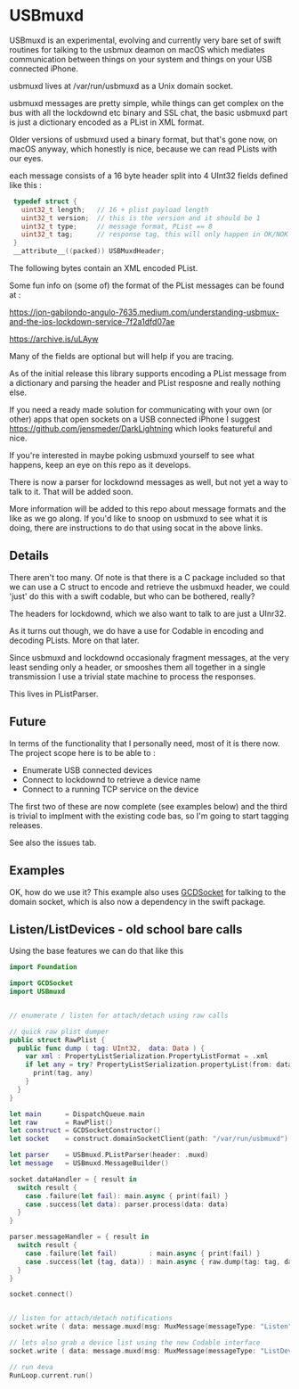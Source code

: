 # USBmuxd

USBmuxd is an experimental, evolving and currently very bare set of swift routines for 
talking to the usbmux deamon on macOS which mediates communication between things
on your system and things on your USB connected iPhone.

usbmuxd lives at /var/run/usbmuxd as a Unix domain socket.

usbmuxd messages are pretty simple, while things can get complex on the bus
with all the lockdownd etc binary and SSL chat, the basic usbmuxd part is
just a dictionary encoded as a PList in XML format.

Older versions of usbmuxd used a binary format, but that's gone now, on macOS anyway,
which honestly is nice, because we can read PLists with our eyes.

each message consists of a 16 byte header split into 4 UInt32 fields defined like this :
```C
 typedef struct {
   uint32_t length;   // 16 + plist payload length
   uint32_t version;  // this is the version and it should be 1
   uint32_t type;     // message format, PList == 8
   uint32_t tag;      // response tag, this will only happen in OK/NOK messages
 }
 __attribute__((packed)) USBMuxdHeader;
```

The following bytes contain an XML encoded PList.

Some fun info on (some of) the format of the PList messages can be found at :

https://jon-gabilondo-angulo-7635.medium.com/understanding-usbmux-and-the-ios-lockdown-service-7f2a1dfd07ae

https://archive.is/uLAyw

Many of the fields are optional but will help if you are tracing.

As of the initial release this library supports encoding a PList message from a dictionary
and parsing the header and PList resposne and really nothing else.

If you need a ready made solution for communicating with your own (or other) 
apps that open sockets on a USB connected iPhone I suggest https://github.com/jensmeder/DarkLightning
which looks featureful and nice.

If you're interested in maybe poking usbmuxd yourself to see what happens, keep an 
eye on this repo as it develops.

There is now a parser for lockdownd messages as well, but not yet a way to talk to it. 
That will be added soon.

More information will be added to this repo about message formats and the like as we go along.
If you'd like to snoop on usbmuxd to see what it is doing, there are instructions to do that
using socat in the above links.

## Details

There aren't too many. Of note is that there is a C package included so that we can use a C
struct to encode and retrieve the usbmuxd header, we could 'just' do this with a swift codable, but 
who can be bothered, really?

The headers for lockdownd, which we also want to talk to are just a UInr32.

As it turns out though, we do have a use for Codable in encoding and decoding PLists. More on that later.


Since usbmuxd and lockdownd occasionaly fragment messages, at the very least sending only a header, 
or smooshes them all together in a single transmission I use a trivial state machine 
to process the responses.

This lives in PListParser. 



## Future

In terms of the functionality that I personally need, most of it is there now.
The project scope here is to be able to :

* Enumerate USB connected devices
* Connect to lockdownd to retrieve a device name
* Connect to a running TCP service on the device

The first two of these are now complete (see examples below) and the third is trivial to implment with
the existing code bas, so I'm going to start tagging releases. 

See also the issues tab.



## Examples

OK, how do we use it? This example also uses [GCDSocket](https://github.com/SteveTrewick/GCDSocket) 
for talking to the domain socket, which is also now a dependency in the swift package. 

## Listen/ListDevices - old school bare calls

Using the base features we can do that like this

```swift
import Foundation

import GCDSocket
import USBmuxd


// enumerate / listen for attach/detach using raw calls

// quick raw plist dumper
public struct RawPlist {
  public func dump ( tag: UInt32,  data: Data ) {
    var xml : PropertyListSerialization.PropertyListFormat = .xml
    if let any = try? PropertyListSerialization.propertyList(from: data, options: .mutableContainersAndLeaves, format: &xml) {
      print(tag, any)
    }
  }
}

let main      = DispatchQueue.main
let raw       = RawPlist()
let construct = GCDSocketConstructor()
let socket    = construct.domainSocketClient(path: "/var/run/usbmuxd")

let parser    = USBmuxd.PListParser(header: .muxd)
let message   = USBmuxd.MessageBuilder()

socket.dataHandler = { result in
  switch result {
    case .failure(let fail): main.async { print(fail) }
    case .success(let data): parser.process(data: data)
  }
}

parser.messageHandler = { result in
  switch result {
    case .failure(let fail)        : main.async { print(fail) }
    case .success(let (tag, data)) : main.async { raw.dump(tag: tag, data: data) }
  }
}

socket.connect()


// listen for attach/detach notifications
socket.write ( data: message.muxd(msg: MuxMessage(messageType: "Listen"), tag: 0xfe) )

// lets also grab a device list using the new Codable interface
socket.write ( data: message.muxd(msg: MuxMessage(messageType: "ListDevices"), tag: 0xfd) )

// run 4eva
RunLoop.current.run()
```
